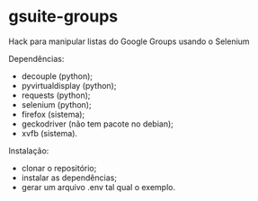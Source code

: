 # gsuite-groups
Hack para manipular listas do Google Groups usando o Selenium

Dependências:
  * decouple (python);
  * pyvirtualdisplay (python);
  * requests (python);
  * selenium (python);
  * firefox (sistema);
  * geckodriver (não tem pacote no debian);
  * xvfb (sistema).

Instalação:
  * clonar o repositório;
  * instalar as dependências;
  * gerar um arquivo .env tal qual o exemplo.
